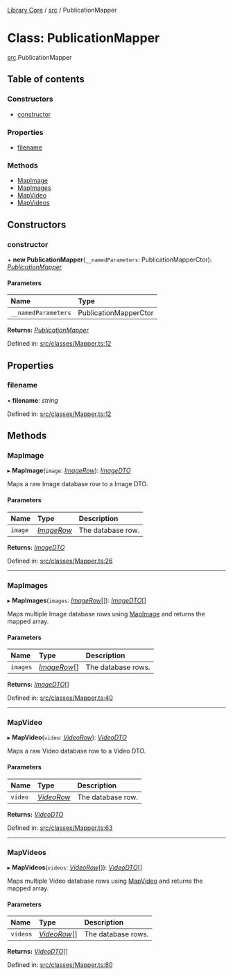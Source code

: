 [Library Core](../README.md) / [src](../modules/src.md) / PublicationMapper

# Class: PublicationMapper

[src](../modules/src.md).PublicationMapper

## Table of contents

### Constructors

- [constructor](src.publicationmapper.md#constructor)

### Properties

- [filename](src.publicationmapper.md#filename)

### Methods

- [MapImage](src.publicationmapper.md#mapimage)
- [MapImages](src.publicationmapper.md#mapimages)
- [MapVideo](src.publicationmapper.md#mapvideo)
- [MapVideos](src.publicationmapper.md#mapvideos)

## Constructors

### constructor

\+ **new PublicationMapper**(`__namedParameters`: PublicationMapperCtor): [*PublicationMapper*](src.publicationmapper.md)

#### Parameters

| Name | Type |
| :------ | :------ |
| `__namedParameters` | PublicationMapperCtor |

**Returns:** [*PublicationMapper*](src.publicationmapper.md)

Defined in: [src/classes/Mapper.ts:12](https://github.com/BenShelton/library-api/blob/master/packages/core/src/classes/Mapper.ts#L12)

## Properties

### filename

• **filename**: *string*

Defined in: [src/classes/Mapper.ts:12](https://github.com/BenShelton/library-api/blob/master/packages/core/src/classes/Mapper.ts#L12)

## Methods

### MapImage

▸ **MapImage**(`image`: [*ImageRow*](../interfaces/types_database.imagerow.md)): [*ImageDTO*](../interfaces/types_dto.imagedto.md)

Maps a raw Image database row to a Image DTO.

#### Parameters

| Name | Type | Description |
| :------ | :------ | :------ |
| `image` | [*ImageRow*](../interfaces/types_database.imagerow.md) | The database row. |

**Returns:** [*ImageDTO*](../interfaces/types_dto.imagedto.md)

Defined in: [src/classes/Mapper.ts:26](https://github.com/BenShelton/library-api/blob/master/packages/core/src/classes/Mapper.ts#L26)

___

### MapImages

▸ **MapImages**(`images`: [*ImageRow*](../interfaces/types_database.imagerow.md)[]): [*ImageDTO*](../interfaces/types_dto.imagedto.md)[]

Maps multiple Image database rows using [MapImage](src.publicationmapper.md#mapimage) and returns the mapped array.

#### Parameters

| Name | Type | Description |
| :------ | :------ | :------ |
| `images` | [*ImageRow*](../interfaces/types_database.imagerow.md)[] | The database rows. |

**Returns:** [*ImageDTO*](../interfaces/types_dto.imagedto.md)[]

Defined in: [src/classes/Mapper.ts:40](https://github.com/BenShelton/library-api/blob/master/packages/core/src/classes/Mapper.ts#L40)

___

### MapVideo

▸ **MapVideo**(`video`: [*VideoRow*](../modules/types_database.md#videorow)): [*VideoDTO*](../interfaces/types_dto.videodto.md)

Maps a raw Video database row to a Video DTO.

#### Parameters

| Name | Type | Description |
| :------ | :------ | :------ |
| `video` | [*VideoRow*](../modules/types_database.md#videorow) | The database row. |

**Returns:** [*VideoDTO*](../interfaces/types_dto.videodto.md)

Defined in: [src/classes/Mapper.ts:63](https://github.com/BenShelton/library-api/blob/master/packages/core/src/classes/Mapper.ts#L63)

___

### MapVideos

▸ **MapVideos**(`videos`: [*VideoRow*](../modules/types_database.md#videorow)[]): [*VideoDTO*](../interfaces/types_dto.videodto.md)[]

Maps multiple Video database rows using [MapVideo](src.publicationmapper.md#mapvideo) and returns the mapped array.

#### Parameters

| Name | Type | Description |
| :------ | :------ | :------ |
| `videos` | [*VideoRow*](../modules/types_database.md#videorow)[] | The database rows. |

**Returns:** [*VideoDTO*](../interfaces/types_dto.videodto.md)[]

Defined in: [src/classes/Mapper.ts:80](https://github.com/BenShelton/library-api/blob/master/packages/core/src/classes/Mapper.ts#L80)
